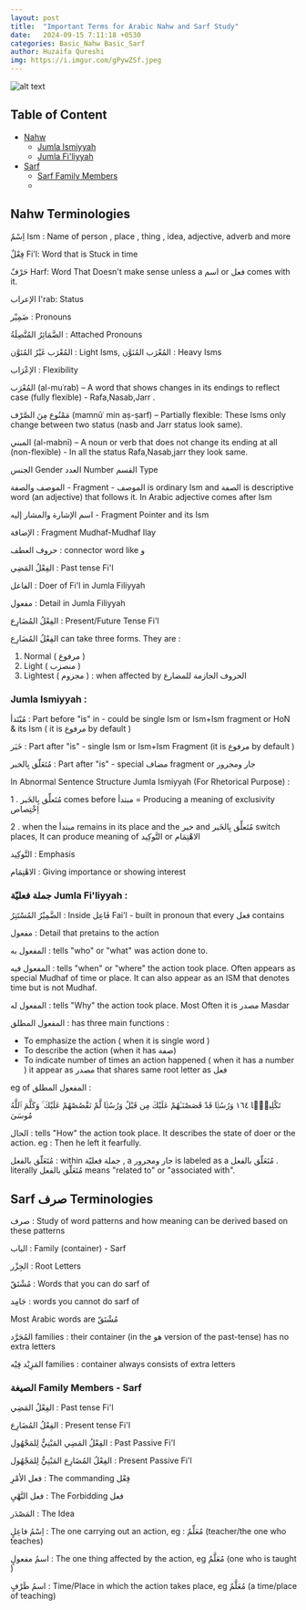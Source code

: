 ```yaml
---
layout: post
title:  "Important Terms for Arabic Nahw and Sarf Study"
date:   2024-09-15 7:11:18 +0530
categories: Basic_Nahw Basic_Sarf
author: Huzaifa Qureshi
img: https://i.imgur.com/gPywZSf.jpeg
---
```


![alt text](https://i.imgur.com/gPywZSf.jpeg)



## Table of Content
- <a href="#nahw">Nahw</a>
    - <a href="#ji"> Jumla Ismiyyah  </a>
    - <a href="#jf"> Jumla Fi'liyyah  </a>
- <a href="#sarf">Sarf</a>
    - <a href="#sf">Sarf Family Members</a>
    - <a href="#"></a>



<span id="nahw"></span>
## Nahw Terminologies

اِسْمٌ Ism :  Name of person , place , thing , idea, adjective, adverb and more

فِعْلٌ Fi'l:  Word that is Stuck in time

 حَرْفٌ Harf:  Word That Doesn't make sense unless a اسم or فعل comes with it. 

 الإعراب I'rab: Status

ضَمِيْر : Pronouns  

الضَّمَائِرُ المُتَّصِلَةُ : Attached Pronouns 

 المُعْرَب غَيْرُ المُنَوَّن : Light Isms, المُعْرَب المُنَوَّن : Heavy Isms 
 
الإعْرَاب : Flexibility 

المُعْرَب (al-muʿrab) – A word that shows changes in its endings to reflect case (fully flexible) - Rafa,Nasab,Jarr .

مَمْنُوع مِنَ الصَّرْف (mamnūʿ min aṣ-ṣarf) – Partially flexible: These Isms only change between two status (nasb and Jarr status look same).

المبني (al-mabnī) – A noun or verb that does not change its ending at all (non-flexible) - In all the status Rafa,Nasab,jarr they look same.

الجنس Gender
العدد Number 
القسم Type

الموصف والصفة - Fragment - الموصف is ordinary Ism and  الصفة is descriptive word (an adjective) that follows it. In Arabic adjective comes after Ism

اسم الإشارة والمشار إليه - Fragment Pointer and its Ism

الإضافة : Fragment Mudhaf-Mudhaf Ilay

حروف العطف : connector word like و 

الفِعْلُ المَضِي : Past tense Fi'l

الفاعل  : Doer of Fi'l in Jumla Filiyyah

مفعول : Detail in Jumla Filiyyah

الفِعْلُ المُضَارِع : Present/Future Tense Fi'l


الفِعْلُ المُضَارِع can take three forms. They are :
1. Normal ( مرفوع )
2. Light ( منصزب )
3. Lightest ( مجزوم ) : when affected by الحروف الجازمة للمضارع


<span id="ji"></span>

### Jumla Ismiyyah :

مُبْتَدأ : Part before "is" in  - could be single Ism or Ism+Ism fragment or HoN & its Ism ( it is  مرفوع by default )

خَبَر : Part after "is"  - single Ism or Ism+Ism Fragment (it is  مرفوع by default )

مُتَعَلّق بِالخبر : Part after "is" - special مضاف fragment or جار ومجرور

In Abnormal Sentence Structure Jumla Ismiyyah (For Rhetorical Purpose) :

1 . مُتَعلِّق بِالخَبر comes before مبتدأ = Producing a meaning of exclusivity اِخْتِصاص 

2 . when the مبتدأ remains in its place and the خبر  and مُتَعلِّق بِالخَبر switch places, It can produce meaning of التَّوكِيد or الاهْتِمَام

 التَّوكِيد : Emphasis

 الاهْتِمَام : Giving importance or showing interest 



<span id="jf"></span>

### جملة فعليّة Jumla Fi'liyyah : 

الضَّمِيْرُ المُسْتَتِرُ  : Inside فَاعِل Fai'l - built in pronoun that every فعل contains

مفعول  : Detail that pretains to the action

المفعول به : tells "who" or "what" was action done to.

المفعول فيه : tells "when" or "where" the action took place. Often appears as special Mudhaf of time or place. It can also appear as an ISM that denotes time but is not Mudhaf.

المفعول له : tells "Why" the action took place. Most Often it is مصدر Masdar 

المفعول المطلق : has three main functions :
- To emphasize the action ( when it is single word )
- To describe the action (when it has صفة)
- To indicate number of times an action happened ( when it has a number ) 
it appear as مصدر that shares same root letter as فعل

eg of المفعول المطلق  :

<span class="hl" rtl>
 تَكْلِيمًۭا ١٦٤
</span>
وَرُسُلًۭا قَدْ قَصَصْنَـٰهُمْ عَلَيْكَ مِن قَبْلُ وَرُسُلًۭا لَّمْ نَقْصُصْهُمْ عَلَيْكَ ۚ وَكَلَّمَ ٱللَّهُ مُوسَىٰ

الحال : tells "How" the action took place. It describes the state of doer or the action. eg : Then he left it <span class="hl">fearfully.</span>

مُتَعَلّق بالفعل : within  جملة فعليّة , a جار ومجرور is labeled as a مُتَعَلّق بالفعل . literally مُتَعَلّق بالفعل means "related to" or "associated with".


<span id="sarf"></span>
## Sarf صرف Terminologies

صرف : Study of word patterns and how meaning can be derived based on these patterns

الباب : Family (container) - Sarf

الجِزْر : Root Letters

مُشْتَقّ : Words that you can do sarf of

جَامِد : words you cannot do sarf of

Most Arabic words are مُشْتَقّ

المُجَرَّد families : their container (in the هو version of the past-tense) has no extra letters

المَزِيْد فِيْه families : container always consists of extra letters


<span id="sf"></span>
### الصيغة  Family Members - Sarf

الفِعْلُ المَضِي : Past tense Fi'l

الفِعْلُ المُضَارِع : Present tense Fi'l

الفِعْلُ المَضِي المَبْنِيُّ لِلمَجْهُول : Past Passive Fi'l

 الفِعْلُ المُضَارِع المَبْنِيُّ لِلمَجْهُول : Present Passive Fi'l

فعل الأمْرِ : The commanding فِعْل 

 فعل النَّهْيِ : The Forbidding فعل 

المَصْدَر : The Idea  

اِسْمُ فاعِلٍ : The one carrying out an action, eg : مُعَلِّمٌ (teacher/the one who teaches)

اسمُ مفعولٍ : The one thing affected by the action, eg مُعَلَّمٌ (one who is taught )

اسمُ ظَرْفٍ : Time/Place in which the action takes place, eg  مُعَلَّمٌ (a time/place of teaching)



